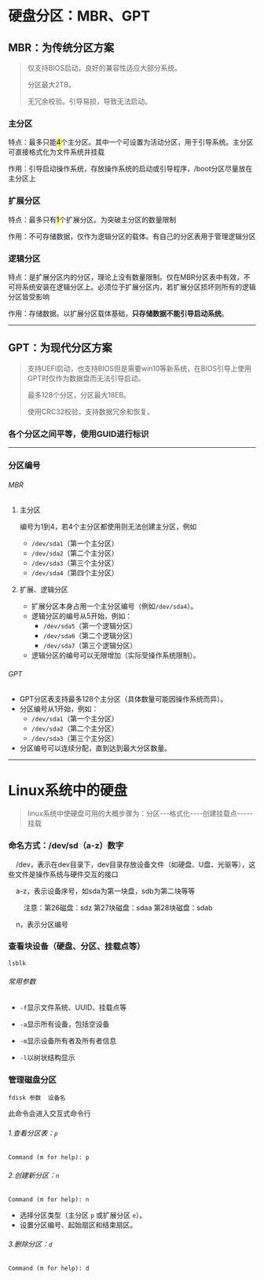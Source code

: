 # 硬盘分区：MBR、GPT

## MBR：为传统分区方案

> 仅支持BIOS启动，良好的兼容性适应大部分系统。
> 
> 分区最大2TB。
> 
> 无冗余校验。引导易损，导致无法启动。

### 主分区

特点：最多只能<mark>4</mark>个主分区。其中一个可设置为活动分区，用于引导系统。主分区可直接格式化为文件系统并挂载

作用：引导启动操作系统，存放操作系统的启动或引导程序，/boot分区尽量放在主分区上

### 扩展分区

特点：最多只有<mark>1</mark>个扩展分区。为突破主分区的数量限制

作用：不可存储数据，仅作为逻辑分区的载体。有自己的分区表用于管理逻辑分区

### 逻辑分区

特点：是扩展分区内的分区，理论上没有数量限制。仅在MBR分区表中有效，不可将系统安装在逻辑分区上。必须位于扩展分区内，若扩展分区损坏则所有的逻辑分区皆受影响

作用：存储数据。以扩展分区载体基础，**只存储数据不能引导启动系统**。

---

## GPT：为现代分区方案

> 支持UEFI启动，也支持BIOS但是需要win10等新系统，在BIOS引导上使用GPT时仅作为数据盘而无法引导启动。
> 
> 最多128个分区，分区最大18EB。
> 
> 使用CRC32校验，支持数据冗余和恢复。

### 各个分区之间平等，使用GUID进行标识

---

### 分区编号

###### MBR

1. 主分区
   
   编号为1到4，若4个主分区都使用则无法创建主分区，例如
   
   - `/dev/sda1`（第一个主分区）
   - `/dev/sda2`（第二个主分区）
   - `/dev/sda3`（第三个主分区）
   - `/dev/sda4`（第四个主分区）

2. 扩展、逻辑分区
   
   - 扩展分区本身占用一个主分区编号（例如`/dev/sda4`）。
   - 逻辑分区的编号从5开始，例如：
     - `/dev/sda5`（第一个逻辑分区）
     - `/dev/sda6`（第二个逻辑分区）
     - `/dev/sda7`（第三个逻辑分区）
   - 逻辑分区的编号可以无限增加（实际受操作系统限制）。

###### GPT

- GPT分区表支持最多128个主分区（具体数量可能因操作系统而异）。
- 分区编号从1开始，例如：
  - `/dev/sda1`（第一个主分区）
  - `/dev/sda2`（第二个主分区）
  - `/dev/sda3`（第三个主分区）
- 分区编号可以连续分配，直到达到最大分区数量。

---

# Linux系统中的硬盘

> linux系统中使硬盘可用的大概步骤为：分区---格式化----创建挂载点-----挂载

### 命名方式：/dev/sd（a-z）数字

    /dev，表示在dev目录下，dev目录存放设备文件（如硬盘、U盘、光驱等），这些文件是操作系统与硬件交互的接口

    a-z，表示设备序号，如sda为第一块盘，sdb为第二块等等

        注意：第26磁盘：sdz 第27块磁盘：sdaa 第28块磁盘：sdab

    n，表示分区编号

### 查看块设备（硬盘、分区、挂载点等）

```shell
lsblk
```

###### 常用参数

- `-f`显示文件系统、UUID、挂载点等

- `-a`显示所有设备，包括空设备

- `-m`显示设备所有者及所有者信息

- `-l`以树状结构显示

### 管理磁盘分区

```shell
fdisk 参数  设备名
```

此命令会进入交互式命令行

###### 1.查看分区表：`p`

```shell
Command (m for help): p
```

###### 2.创建新分区：`n`

```shell
Command (m for help): n
```

- 选择分区类型（主分区 `p` 或扩展分区 `e`）。
- 设置分区编号、起始扇区和结束扇区。

###### 3.删除分区：`d`

```shell
Command (m for help): d
```


